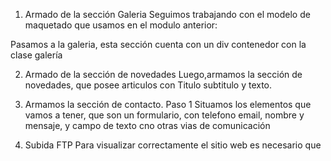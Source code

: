 1. Armado de la sección Galeria
Seguimos trabajando con el modelo de maquetado que usamos en el modulo anterior:

Pasamos a la galeria, esta sección cuenta con un div contenedor con la clase galería

2. Armado de la sección de novedades
Luego,armamos la sección de novedades, que posee articulos con Titulo subtitulo y texto.


3. Armamos la sección de contacto.
Paso 1
Situamos los elementos que vamos a tener, que son un formulario, con telefono email, nombre y mensaje, y campo de texto cno otras vias de comunicación


4. Subida FTP
Para visualizar correctamente el sitio web es necesario que